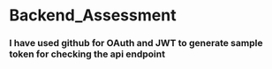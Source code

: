 # Backend_Assessment

### I have used github for OAuth and JWT to generate sample token for checking the api endpoint

